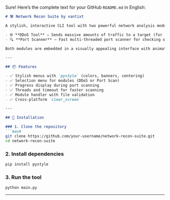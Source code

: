 Sure! Here’s the complete text for your GitHub `README.md` in English:

````markdown
# 🛠️ Network Recon Suite by vantixt

A stylish, interactive CLI tool with two powerful network analysis modules:

- 🌐 **DDoS Tool** – Sends massive amounts of traffic to a target (for testing purposes only!)
- 🔍 **Port Scanner** – Fast multi-threaded port scanner for checking open ports

Both modules are embedded in a visually appealing interface with animated banners and color gradients using `pystyle`.

---

## 📦 Features

- ✅ Stylish menus with `pystyle` (colors, banners, centering)
- ✅ Selection menu for modules (DDoS or Port Scan)
- ✅ Progress display during port scanning
- ✅ Threads and timeout for faster scanning
- ✅ Module handler with file validation
- ✅ Cross-platform `clear_screen`

---

## 🚀 Installation

### 1. Clone the repository
```bash
git clone https://github.com/your-username/network-recon-suite.git
cd network-recon-suite
````

### 2. Install dependencies

```bash
pip install pystyle
```

### 3. Run the tool

```bash
python main.py
```

---



